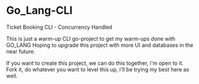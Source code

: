 # Go_Lang-CLI
Ticket Booking CLI - Concurrency Handled

This is just a warm-up CLI go-project to get my warm-ups done with GO_LANG
Hoping to upgrade this project with more UI and databases in the near future.

If you want to create this project, we can do this together, i'm open to it.
Fork it, do whatever you want to level this up, i'll be trying my best here as well.
